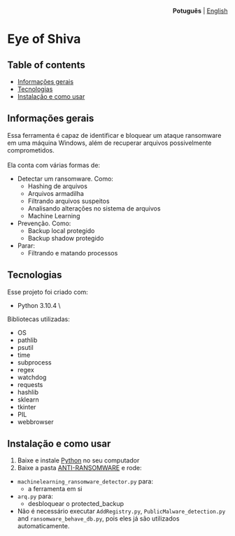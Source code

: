 <p align="right"><strong>Potuguês</strong> | <a href="https://github.com/Grupo0b1t/eye-of-shiva/blob/main/README.md">English</a></p>

# Eye of Shiva #

## Table of contents

* [Informações gerais](#informações-gerais)
* [Tecnologias](#tecnologias)
* [Instalação e como usar](#instalação-e-como-usar)

## Informações gerais

Essa ferramenta é capaz de identificar e bloquear um ataque ransomware em uma máquina Windows, além de recuperar arquivos possivelmente comprometidos.\
\
Ela conta com várias formas de:
* Detectar um ransomware. Como: 
    - Hashing de arquivos
    - Arquivos armadilha
    - Filtrando arquivos suspeitos
    - Analisando alterações no sistema de arquivos
    - Machine Learning
* Prevenção. Como:
    - Backup local protegido
    - Backup shadow protegido
* Parar:
    - Filtrando e matando processos

## Tecnologias

Esse projeto foi criado com:
* Python 3.10.4
\

Bibliotecas utilizadas:
* OS
* pathlib
* psutil
* time
* subprocess
* regex
* watchdog
* requests
* hashlib
* sklearn
* tkinter
* PIL
* webbrowser

## Instalação e como usar

1. Baixe e instale [Python](https://www.python.org/downloads/) no seu computador
2. Baixe a pasta [ANTI-RANSOMWARE](https://github.com/Grupo0b1t/eye-of-shiva/tree/main/ANTI-RANSOMWARE) e rode:
* `machinelearning_ransomware_detector.py` para:
    - a ferramenta em si
* `arq.py` para:
    - desbloquear o protected_backup
* Não é necessário executar `AddRegistry.py`, `PublicMalware_detection.py` and `ransomware_behave_db.py`, pois eles já são utilizados automaticamente.
